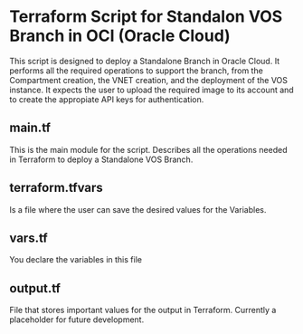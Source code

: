 # Terraform Script for Standalon VOS Branch in OCI (Oracle Cloud)

This script is designed to deploy a Standalone Branch in Oracle Cloud. It performs all the required operations to support the branch, from the Compartment creation, the VNET creation, and the deployment of the VOS instance. It expects the user to upload the required image to its account and to create the appropiate API keys for authentication.

## main.tf
This is the main module for the script. Describes all the operations needed in Terraform to deploy a Standalone VOS Branch.

## terraform.tfvars
Is a file where the user can save the desired values for the Variables.

## vars.tf
You declare the variables in this file

## output.tf
File that stores important values for the output in Terraform. Currently a placeholder for future development. 
